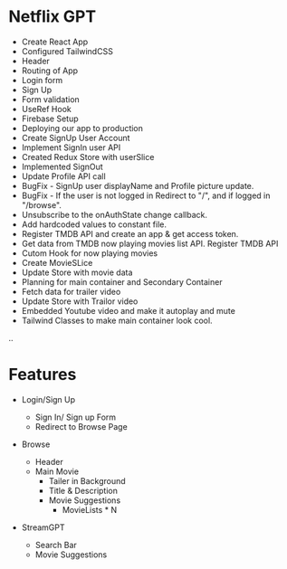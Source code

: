 
# Netflix GPT

- Create React App
- Configured TailwindCSS
- Header
- Routing of App
- Login form
- Sign Up
- Form validation
- UseRef Hook
- Firebase Setup
- Deploying our app to production
- Create SignUp User Account
- Implement SignIn user API
- Created Redux Store with userSlice
- Implemented SignOut
- Update Profile API call
- BugFix - SignUp user displayName and Profile picture update.
- BugFix - If the user is not logged in Redirect to "/", and if logged in "/browse".
- Unsubscribe to the onAuthState change callback.
- Add hardcoded values to constant file.   
- Register TMDB API and create an app & get access token.
- Get data from TMDB now playing movies list API. Register TMDB API
- Cutom Hook for now playing movies
- Create MovieSLice
- Update Store with movie data
- Planning for main container and Secondary Container
- Fetch data for trailer video
- Update Store with Trailor video
- Embedded Youtube video and make it autoplay and mute
- Tailwind Classes to make main container look cool.

..
# Features

- Login/Sign Up
    - Sign In/ Sign up Form
    - Redirect to Browse Page

- Browse
    - Header
    - Main Movie
        - Tailer in Background
        - Title & Description
        - Movie Suggestions
            - MovieLists * N

- StreamGPT
    - Search Bar
    - Movie Suggestions


